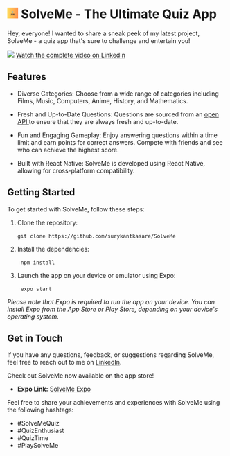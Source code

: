 # <img src="assets/icon.png" alt="SolveMe Logo" width="25"> SolveMe - The Ultimate Quiz App

Hey, everyone! I wanted to share a sneak peek of my latest project, SolveMe - a quiz app that's sure to challenge and entertain you!

<img src="https://lh3.googleusercontent.com/u/0/drive-viewer/AEYmBYRMP1CkQUQov3enJVVKiV47F0an5OzvbVUkykRqRzEHGEJsgcZ7xl-P7mFWscupzVaUd5kLS5ZNzj55FstWuogy9OSZDw=w1920-h918"/>
    <a href="https://www.linkedin.com/posts/surykant-kasare_solvemequiz-quizenthusiast-quiztime-activity-7050677497637605376-RlN_?utm_source=share&utm_medium=member_desktop">
      Watch the complete video on LinkedIn
    </a>


## Features

- Diverse Categories: Choose from a wide range of categories including Films, Music, Computers, Anime, History, and Mathematics.

- Fresh and Up-to-Date Questions: Questions are sourced from an [ open API ](https://opentdb.com/) to ensure that they are always fresh and up-to-date.

- Fun and Engaging Gameplay: Enjoy answering questions within a time limit and earn points for correct answers. Compete with friends and see who can achieve the highest score.

- Built with React Native: SolveMe is developed using React Native, allowing for cross-platform compatibility.

## Getting Started

To get started with SolveMe, follow these steps:

1. Clone the repository:
   ```shell
   git clone https://github.com/surykantkasare/SolveMe
   ```
2. Install the dependencies:
   ```shell
    npm install
   ```
3. Launch the app on your device or emulator using Expo:
   ```shell
    expo start
   ```
  _Please note that Expo is required to run the app on your device. You can install Expo from the App Store or Play Store, depending on your device's operating system._
## Get in Touch

If you have any questions, feedback, or suggestions regarding SolveMe, feel free to reach out to me on [LinkedIn](https://www.linkedin.com/in/surykant-kasare/).

Check out SolveMe now available on the app store!

- **Expo Link:** [SolveMe Expo](https://expo.dev/@surykant_k/SolveMe)

Feel free to share your achievements and experiences with SolveMe using the following hashtags:

- #SolveMeQuiz
- #QuizEnthusiast
- #QuizTime
- #PlaySolveMe
